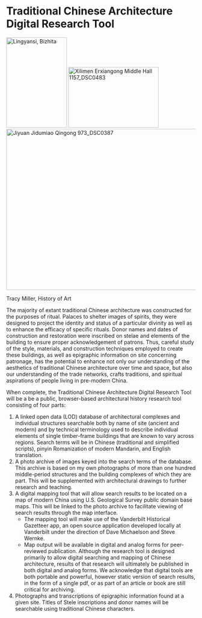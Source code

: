 # Traditional Chinese Architecture Digital Research Tool 
<a data-flickr-embed="true"  href="https://www.flickr.com/photos/30365320@N04/4266844416/in/album-72157622371967729/" title="Lingyansi, Bizhita"><img src="https://c1.staticflickr.com/3/2796/4266844416_87d1a1729c_b.jpg" width="161" height="240" alt="Lingyansi, Bizhita"></a><script async src="//embedr.flickr.com/assets/client-code.js" charset="utf-8"></script> <a data-flickr-embed="true"  href="https://www.flickr.com/photos/30365320@N04/3972148633/in/album-72157622371967729/" title="Xilimen Erxiangong Middle Hall 1157_DSC0483"><img src="https://c1.staticflickr.com/3/2475/3972148633_219af6239d_m.jpg" width="240" height="161" alt="Xilimen Erxiangong Middle Hall 1157_DSC0483"></a><script async src="//embedr.flickr.com/assets/client-code.js" charset="utf-8"></script> <a data-flickr-embed="true"  href="https://www.flickr.com/photos/30365320@N04/3972914088/in/album-72157622371967729/" title="Jiyuan Jidumiao Qingong 973_DSC0387"><img src="https://c1.staticflickr.com/4/3476/3972914088_8258105e9d_z.jpg" width="640" height="428" alt="Jiyuan Jidumiao Qingong 973_DSC0387"></a><script async src="//embedr.flickr.com/assets/client-code.js" charset="utf-8"></script>

Tracy Miller, History of Art

The majority of extant traditional Chinese architecture was constructed for the purposes of ritual. Palaces to shelter images of spirits, they were designed to project the identity and status of a particular divinity as well as to enhance the efficacy of specific rituals. Donor names and dates of construction and restoration were inscribed on stelae and elements of the building to ensure proper acknowledgement of patrons. Thus, careful study of the style, materials, and construction techniques employed to create these buildings, as well as epigraphic information on site concerning patronage, has the potential to enhance not only our understanding of the aesthetics of traditional Chinese architecture over time and space, but also our understanding of the trade networks, crafts traditions, and spiritual aspirations of people living in pre-modern China.

When complete, the Traditional Chinese Architecture Digital Research Tool will be a be a public, browser-based architectural history research tool consisting of four parts: 

1.	A linked open data (LOD) database of architectural complexes and individual structures searchable both by name of site (ancient and modern) and by technical terminology used to describe individual elements of single timber-frame buildings that are known to vary across regions. Search terms will be in Chinese (traditional and simplified scripts), pinyin Romanization of modern Mandarin, and English translation. 
2.	A photo archive of images keyed into the search terms of the database. This archive is based on my own photographs of more than one hundred middle-period structures and the building complexes of which they are part. This will be supplemented with architectural drawings to further research and teaching.
3.	A digital mapping tool that will allow search results to be located on a map of modern China using U.S. Geological Survey public domain base maps. This will be linked to the photo archive to facilitate viewing of search results through the map interface. 
	* The mapping tool will make use of the Vanderbilt Historical Gazetteer app, an open source application developed locally at Vanderbilt under the direction of Dave Michaelson and Steve Wernke. 
	* Map output will be available in digital and analog forms for peer-reviewed publication. Although the research tool is designed primarily to allow digital searching and mapping of Chinese architecture, results of that research will ultimately be published in both digital and analog forms. We acknowledge that digital tools are both portable and powerful, however static version of search results, in the form of a single pdf, or as part of an article or book are still critical for archiving. 
4.	Photographs and transcriptions of epigraphic information found at a given site. Titles of Stele inscriptions and donor names will be searchable using traditional Chinese characters.
